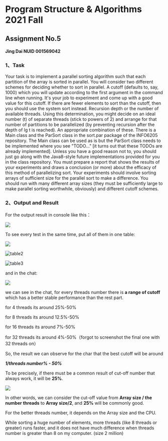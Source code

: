 # Program Structure & Algorithms 2021 Fall

## Assignment No.5

#### Jing Dai NUID 001569042



### 1、Task

Your task is to implement a parallel sorting algorithm such that each partition of the array is sorted in parallel. You will consider two different schemes for deciding whether to sort in parallel.
A cutoff (defaults to, say, 1000) which you will update according to the first argument in the command line when running. It's your job to experiment and come up with a good value for this cutoff. If there are fewer elements to sort than the cutoff, then you should use the system sort instead.
Recursion depth or the number of available threads. Using this determination, you might decide on an ideal number (t) of separate threads (stick to powers of 2) and arrange for that number of partitions to be parallelized (by preventing recursion after the depth of lg t is reached).
An appropriate combination of these.
There is a Main class and the ParSort class in the sort.par package of the INFO6205 repository. The Main class can be used as is but the ParSort class needs to be implemented where you see "TODO..." [it turns out that these TODOs are already implemented].
Unless you have a good reason not to, you should just go along with the Java8-style future implementations provided for you in the class repository.
You must prepare a report that shows the results of your experiments and draws a conclusion (or more) about the efficacy of this method of parallelizing sort. Your experiments should involve sorting arrays of sufficient size for the parallel sort to make a difference. You should run with many different array sizes (they must be sufficiently large to make parallel sorting worthwhile, obviously) and different cutoff schemes.

### 2、Output and Result

For the output result in console like this：

![](C:\Users\Administrator\Desktop\Files\info6205\images\Assignment05\console.PNG)



To see every test in the same time, put all of them in one table:

![](C:\Users\Administrator\Desktop\Files\info6205\images\Assignment05\table1.PNG)

![table2](C:\Users\Administrator\Desktop\Files\info6205\images\Assignment05\table2.PNG)

![table3](C:\Users\Administrator\Desktop\Files\info6205\images\Assignment05\table3.PNG)

and in the chat:

![](C:\Users\Administrator\Desktop\Files\info6205\images\Assignment05\chart.png)

we can see in the chat, for every threads number there is **a range of cutoff** which has a better stable performance than the rest part. 

for 4 threads its around 25%-50%

for 8 threads its around 12.5%-50%

for 16 threads its around 7%-50%

for 32 threads its around 4%-50%（forgot to screenshot the final one with 32 threads on）

So, the result we can observe for the char that the best cutoff will be around 

***1/threads number% - 50%***

To be precisely, if there must be a common result of cut-off number that always work, it will be **25%**.

![](C:\Users\Administrator\Desktop\Files\info6205\images\Assignment05\arrow.jpg)

In other words, we can consider the cut-off value from **Array size / the number threads** to **Array size/2**, and **25%** will be commonly good.

For the better threads number, it depends on the Array size and the CPU.

While sorting a huge number of elements, more threads (like 8 threads or greater) runs faster, and it does not have much difference when threads number is greater than 8 on my computer. (size 2 million)

